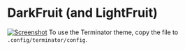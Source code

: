 DarkFruit (and LightFruit)
=========
[![Screenshot](http://i.imgur.com/YPQJM.png)](http://i.imgur.com/YPQJM.png)
To use the Terminator theme, copy the file to `.config/terminator/config`.

